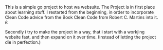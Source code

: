 This is a simple go project to host wa websuite.
The Project is in first place about learning stuff. 
I restarted from the beginning, in order to incorporate Clean Code advice from the Book Clean Code from Robert C. Martins into it.£

Secondly i try to make the project in a way, that i start with a workjing website fast, and then expand on it over time. (Instead of letting the project die in perfection.)
